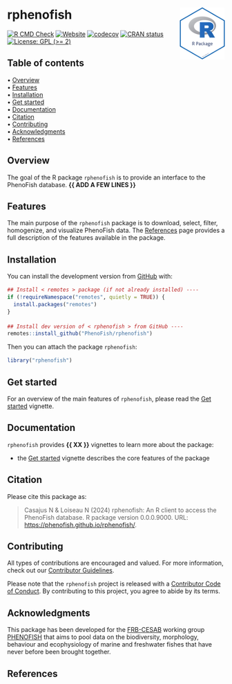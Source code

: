 
<!-- README.md is generated from README.Rmd. Please edit that file -->

# rphenofish <img src="man/figures/logo.png" align="right" style="float:right; height:120px;"/>

<!-- badges: start -->

[![R CMD
Check](https://github.com/PhenoFish/rphenofish/actions/workflows/R-CMD-check.yaml/badge.svg)](https://github.com/PhenoFish/rphenofish/actions/workflows/R-CMD-check.yaml)
[![Website](https://github.com/PhenoFish/rphenofish/actions/workflows/pkgdown.yaml/badge.svg)](https://github.com/PhenoFish/rphenofish/actions/workflows/pkgdown.yaml)
[![codecov](https://codecov.io/gh/PhenoFish/rphenofish/branch/main/graph/badge.svg)](https://codecov.io/gh/PhenoFish/rphenofish)
[![CRAN
status](https://www.r-pkg.org/badges/version/rphenofish)](https://CRAN.R-project.org/package=rphenofish)
[![License: GPL (\>=
2)](https://img.shields.io/badge/License-GPL%20%28%3E%3D%202%29-blue.svg)](https://choosealicense.com/licenses/gpl-2.0/)
<!-- badges: end -->

## Table of contents

<p align="left">
• <a href="#overview">Overview</a><br> •
<a href="#features">Features</a><br> •
<a href="#installation">Installation</a><br> •
<a href="#get-started">Get started</a><br> •
<a href="#documentation">Documentation</a><br> •
<a href="#citation">Citation</a><br> •
<a href="#contributing">Contributing</a><br> •
<a href="#acknowledgments">Acknowledgments</a><br> •
<a href="#references">References</a>
</p>

## Overview

The goal of the R package `rphenofish` is to provide an interface to the
PhenoFish database. **{{ ADD A FEW LINES }}**

## Features

The main purpose of the `rphenofish` package is to download, select,
filter, homogenize, and visualize PhenoFish data. The
[References](https://phenofish.github.io/rphenofish/reference/index.html)
page provides a full description of the features available in the
package.

## Installation

You can install the development version from
[GitHub](https://github.com/) with:

``` r
## Install < remotes > package (if not already installed) ----
if (!requireNamespace("remotes", quietly = TRUE)) {
  install.packages("remotes")
}

## Install dev version of < rphenofish > from GitHub ----
remotes::install_github("PhenoFish/rphenofish")
```

Then you can attach the package `rphenofish`:

``` r
library("rphenofish")
```

## Get started

For an overview of the main features of `rphenofish`, please read the
[Get
started](https://phenofish.github.io/rphenofish/articles/rphenofish.html)
vignette.

## Documentation

`rphenofish` provides **{{ XX }}** vignettes to learn more about the
package:

- the [Get
  started](https://phenofish.github.io/rphenofish/articles/rphenofish.html)
  vignette describes the core features of the package

## Citation

Please cite this package as:

> Casajus N & Loiseau N (2024) rphenofish: An R client to access the
> PhenoFish database. R package version 0.0.0.9000. URL:
> <https://phenofish.github.io/rphenofish/>.

## Contributing

All types of contributions are encouraged and valued. For more
information, check out our [Contributor
Guidelines](https://github.com/phenofish/rphenofish/blob/main/CONTRIBUTING.md).

Please note that the `rphenofish` project is released with a
[Contributor Code of
Conduct](https://contributor-covenant.org/version/2/1/CODE_OF_CONDUCT.html).
By contributing to this project, you agree to abide by its terms.

## Acknowledgments

This package has been developed for the
[FRB-CESAB](https://www.fondationbiodiversite.fr/en/about-the-foundation/le-cesab/)
working group
[PHENOFISH](https://www.fondationbiodiversite.fr/en/the-frb-in-action/programs-and-projects/le-cesab/phenofish/)
that aims to pool data on the biodiversity, morphology, behaviour and
ecophysiology of marine and freshwater fishes that have never before
been brought together.

## References
